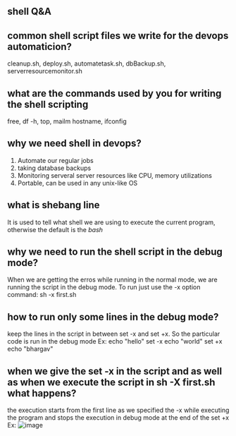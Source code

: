 ## shell Q&A

## common shell script files we write for the devops automaticion?
cleanup.sh, deploy.sh, automatetask.sh, dbBackup.sh, serverresourcemonitor.sh

## what are the commands used by you for writing the shell scripting
free, df -h, top, mailm hostname, ifconfig

## why we need shell in devops?
1. Automate our regular jobs
2. taking database backups
3. Monitoring serveral server resources like CPU, memory utilizations
4. Portable, can be used in any unix-like OS

## what is shebang line
It is used to tell what shell we are using to execute the current program, otherwise the default is the *bash* 

## why we need to run the shell script in the debug mode?
When we are getting the erros while running in the normal mode, we are running the script in the debug mode. To run just use the -x option
command: sh -x first.sh

## how to run only some lines in the debug mode?
keep the lines in the script in between set -x and set +x. So the particular code is run in the debug mode
Ex: echo "hello"
set -x
echo "world"
set +x
echo "bhargav"

## when we give the set -x in the script and as well as when we execute the script in sh -X first.sh what happens?
the execution starts from the first line as we specified the -x while executing the program and stops the execution in debug mode at the end of the set +x
Ex: ![image](https://github.com/bhargavsp/ShellScripting/assets/45779321/5dad295a-ad30-4791-8f96-3c02bbf6c632)

